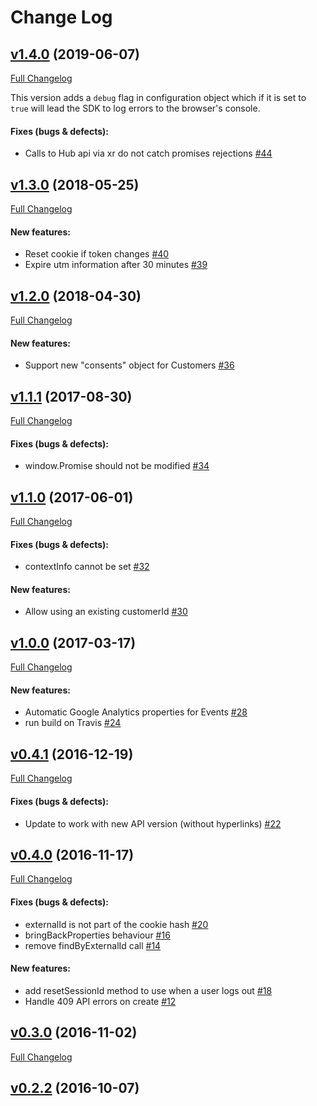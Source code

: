 # Change Log

## [v1.4.0](https://github.com/contactlab/contacthub-sdk-browser/tree/v1.4.0) (2019-06-07)

[Full Changelog](https://github.com/contactlab/contacthub-sdk-browser/compare/v1.3.0...v1.4.0)

This version adds a `debug` flag in configuration object which if it is set to `true` will lead the SDK to log errors to the browser's console.

#### Fixes (bugs & defects):

- Calls to Hub api via xr do not catch promises rejections [#44](https://github.com/contactlab/contacthub-sdk-browser/issues/44)

## [v1.3.0](https://github.com/contactlab/contacthub-sdk-browser/tree/v1.3.0) (2018-05-25)

[Full Changelog](https://github.com/contactlab/contacthub-sdk-browser/compare/v1.2.0...v1.3.0)

#### New features:

- Reset cookie if token changes [#40](https://github.com/contactlab/contacthub-sdk-browser/issues/40)
- Expire utm information after 30 minutes [#39](https://github.com/contactlab/contacthub-sdk-browser/issues/39)

## [v1.2.0](https://github.com/contactlab/contacthub-sdk-browser/tree/v1.2.0) (2018-04-30)

[Full Changelog](https://github.com/contactlab/contacthub-sdk-browser/compare/v1.1.1...v1.2.0)

#### New features:

- Support new "consents" object for Customers [#36](https://github.com/contactlab/contacthub-sdk-browser/issues/36)

## [v1.1.1](https://github.com/contactlab/contacthub-sdk-browser/tree/v1.1.1) (2017-08-30)

[Full Changelog](https://github.com/contactlab/contacthub-sdk-browser/compare/v1.1.0...v1.1.1)

#### Fixes (bugs & defects):

- window.Promise should not be modified [#34](https://github.com/contactlab/contacthub-sdk-browser/issues/34)

## [v1.1.0](https://github.com/contactlab/contacthub-sdk-browser/tree/v1.1.0) (2017-06-01)

[Full Changelog](https://github.com/contactlab/contacthub-sdk-browser/compare/v1.0.0...v1.1.0)

#### Fixes (bugs & defects):

- contextInfo cannot be set [#32](https://github.com/contactlab/contacthub-sdk-browser/issues/32)

#### New features:

- Allow using an existing customerId [#30](https://github.com/contactlab/contacthub-sdk-browser/issues/30)

## [v1.0.0](https://github.com/contactlab/contacthub-sdk-browser/tree/v1.0.0) (2017-03-17)

[Full Changelog](https://github.com/contactlab/contacthub-sdk-browser/compare/v0.4.1...v1.0.0)

#### New features:

- Automatic Google Analytics properties for Events [#28](https://github.com/contactlab/contacthub-sdk-browser/issues/28)
- run build on Travis [#24](https://github.com/contactlab/contacthub-sdk-browser/issues/24)

## [v0.4.1](https://github.com/contactlab/contacthub-sdk-browser/tree/v0.4.1) (2016-12-19)

[Full Changelog](https://github.com/contactlab/contacthub-sdk-browser/compare/v0.4.0...v0.4.1)

#### Fixes (bugs & defects):

- Update to work with new API version (without hyperlinks) [#22](https://github.com/contactlab/contacthub-sdk-browser/issues/22)

## [v0.4.0](https://github.com/contactlab/contacthub-sdk-browser/tree/v0.4.0) (2016-11-17)

[Full Changelog](https://github.com/contactlab/contacthub-sdk-browser/compare/v0.3.0...v0.4.0)

#### Fixes (bugs & defects):

- externalId is not part of the cookie hash [#20](https://github.com/contactlab/contacthub-sdk-browser/issues/20)
- bringBackProperties behaviour [#16](https://github.com/contactlab/contacthub-sdk-browser/issues/16)
- remove findByExternalId call [#14](https://github.com/contactlab/contacthub-sdk-browser/issues/14)

#### New features:

- add resetSessionId method to use when a user logs out [#18](https://github.com/contactlab/contacthub-sdk-browser/issues/18)
- Handle 409 API errors on create [#12](https://github.com/contactlab/contacthub-sdk-browser/issues/12)

## [v0.3.0](https://github.com/contactlab/contacthub-sdk-browser/tree/v0.3.0) (2016-11-02)

[Full Changelog](https://github.com/contactlab/contacthub-sdk-browser/compare/v0.2.2...v0.3.0)

## [v0.2.2](https://github.com/contactlab/contacthub-sdk-browser/tree/v0.2.2) (2016-10-07)
